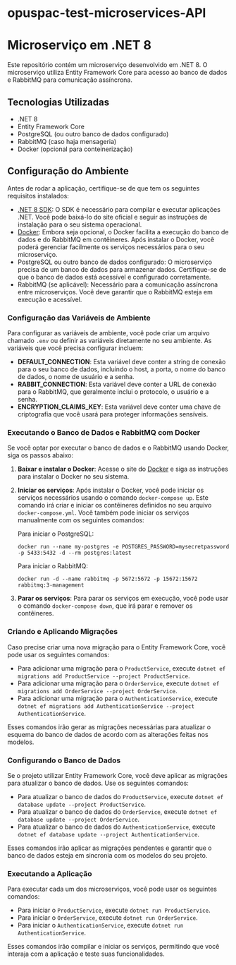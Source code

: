 # opuspac-test-microservices-API
# Microserviço em .NET 8

Este repositório contém um microserviço desenvolvido em .NET 8. O microserviço utiliza Entity Framework Core para acesso ao banco de dados e RabbitMQ para comunicação assíncrona.

## Tecnologias Utilizadas

- .NET 8
- Entity Framework Core
- PostgreSQL (ou outro banco de dados configurado)
- RabbitMQ (caso haja mensageria)
- Docker (opcional para conteinerização)

## Configuração do Ambiente

Antes de rodar a aplicação, certifique-se de que tem os seguintes requisitos instalados:

- [.NET 8 SDK](https://dotnet.microsoft.com/download/dotnet/8.0): O SDK é necessário para compilar e executar aplicações .NET. Você pode baixá-lo do site oficial e seguir as instruções de instalação para o seu sistema operacional.
- [Docker](https://www.docker.com/): Embora seja opcional, o Docker facilita a execução do banco de dados e do RabbitMQ em contêineres. Após instalar o Docker, você poderá gerenciar facilmente os serviços necessários para o seu microserviço.
- PostgreSQL ou outro banco de dados configurado: O microserviço precisa de um banco de dados para armazenar dados. Certifique-se de que o banco de dados está acessível e configurado corretamente.
- RabbitMQ (se aplicável): Necessário para a comunicação assíncrona entre microserviços. Você deve garantir que o RabbitMQ esteja em execução e acessível.

### Configuração das Variáveis de Ambiente

Para configurar as variáveis de ambiente, você pode criar um arquivo chamado `.env` ou definir as variáveis diretamente no seu ambiente. As variáveis que você precisa configurar incluem:

- **DEFAULT_CONNECTION**: Esta variável deve conter a string de conexão para o seu banco de dados, incluindo o host, a porta, o nome do banco de dados, o nome de usuário e a senha.
- **RABBIT_CONNECTION**: Esta variável deve conter a URL de conexão para o RabbitMQ, que geralmente inclui o protocolo, o usuário e a senha.
- **ENCRYPTION_CLAIMS_KEY**: Esta variável deve conter uma chave de criptografia que você usará para proteger informações sensíveis.

### Executando o Banco de Dados e RabbitMQ com Docker

Se você optar por executar o banco de dados e o RabbitMQ usando Docker, siga os passos abaixo:

1. **Baixar e instalar o Docker**: Acesse o site do [Docker](https://www.docker.com) e siga as instruções para instalar o Docker no seu sistema.
2. **Iniciar os serviços**: Após instalar o Docker, você pode iniciar os serviços necessários usando o comando `docker-compose up`. Este comando irá criar e iniciar os contêineres definidos no seu arquivo `docker-compose.yml`. Você também pode iniciar os serviços manualmente com os seguintes comandos:

   Para iniciar o PostgreSQL:
   ```
   docker run --name my-postgres -e POSTGRES_PASSWORD=mysecretpassword -p 5433:5432 -d --rm postgres:latest
   ```

   Para iniciar o RabbitMQ:
   ```
   docker run -d --name rabbitmq -p 5672:5672 -p 15672:15672 rabbitmq:3-management
   ```
3. **Parar os serviços**: Para parar os serviços em execução, você pode usar o comando `docker-compose down`, que irá parar e remover os contêineres.

### Criando e Aplicando Migrações

Caso precise criar uma nova migração para o Entity Framework Core, você pode usar os seguintes comandos:

- Para adicionar uma migração para o `ProductService`, execute `dotnet ef migrations add ProductService --project ProductService`.
- Para adicionar uma migração para o `OrderService`, execute `dotnet ef migrations add OrderService --project OrderService`.
- Para adicionar uma migração para o `AuthenticationService`, execute `dotnet ef migrations add AuthenticationService --project AuthenticationService`.

Esses comandos irão gerar as migrações necessárias para atualizar o esquema do banco de dados de acordo com as alterações feitas nos modelos.

### Configurando o Banco de Dados

Se o projeto utilizar Entity Framework Core, você deve aplicar as migrações para atualizar o banco de dados. Use os seguintes comandos:

- Para atualizar o banco de dados do `ProductService`, execute `dotnet ef database update --project ProductService`.
- Para atualizar o banco de dados do `OrderService`, execute `dotnet ef database update --project OrderService`.
- Para atualizar o banco de dados do `AuthenticationService`, execute `dotnet ef database update --project AuthenticationService`.

Esses comandos irão aplicar as migrações pendentes e garantir que o banco de dados esteja em sincronia com os modelos do seu projeto.

### Executando a Aplicação

Para executar cada um dos microserviços, você pode usar os seguintes comandos:

- Para iniciar o `ProductService`, execute `dotnet run ProductService`.
- Para iniciar o `OrderService`, execute `dotnet run OrderService`.
- Para iniciar o `AuthenticationService`, execute `dotnet run AuthenticationService`.

Esses comandos irão compilar e iniciar os serviços, permitindo que você interaja com a aplicação e teste suas funcionalidades.
